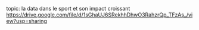 topic: la data dans le sport et son impact croissant 
https://drive.google.com/file/d/1sGhaUJ6SRekhhDhwO3RahzrQp_TFzAs_/view?usp=sharing
